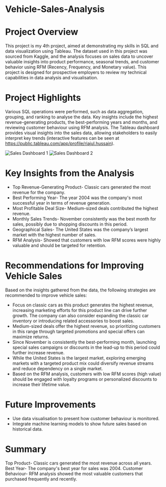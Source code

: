 # Vehicle-Sales-Analysis

# Project Overview

This project is my 4th project, aimed at demonstrating my skills in SQL and data visualization using Tableau. The dataset used in this project was sourced from Kaggle, and the analysis focuses on sales data to uncover valuable insights into product performance, seasonal trends, and customer behavior using RFM (Recency, Frequency, and Monetary value). This project is designed for prospective employers to review my technical capabilities in data analysis and visualisation.

# Project Highlights
Various SQL operations were performed, such as data aggregation, grouping, and ranking to analyse the data.
Key insights include the highest revenue-generating products, the best-performing years and months, and reviewing customer behaviour using RFM analysis.
The Tableau dashboard provides visual insights into the sales data, allowing stakeholders to easily interpret key trends (interactive features can be seen at https://public.tableau.com/app/profile/riajul.hussain).

![Sales Dashboard 1](https://github.com/user-attachments/assets/a0d92d5c-c12e-47f4-b126-c3b296e07a61)
![Sales Dashboard 2](https://github.com/user-attachments/assets/eb151d96-6bc1-4746-ac0e-7b30af31b2a7)

# Key Insights from the Analysis
- Top Revenue-Generating Product- Classic cars generated the most revenue for the company.
- Best Performing Year- The year 2004 was the company's most successful year in terms of revenue generation.
- Most Profitable Deal Size- Medium-sized deals contributed the highest revenue.
- Monthly Sales Trends- November consistently was the best month for sales, possibly due to shopping discounts in this period.
- Geographical Sales- The United States was the company’s largest market with the highest number of sales.
- RFM Analysis- Showed that customers with low RFM scores were highly valuable and should be targeted for retention.

# Recommendations for Improving Vehicle Sales
Based on the insights gathered from the data, the following strategies are recommended to improve vehicle sales:
- Focus on classic cars as this product generates the highest revenue, increasing marketing efforts for this product line can drive further growth. The company can also consider expanding the classic car inventory or introducing related accessories to boost sales.
- Medium-sized deals offer the highest revenue, so prioritizing customers in this range through targeted promotions and special offers can maximize returns.
- Since November is consistently the best-performing month, launching special sales campaigns or discounts in the lead-up to this period could further increase revenue.
- While the United States is the largest market, exploring emerging markets with a targeted product mix could diversify revenue streams and reduce dependency on a single market.
- Based on the RFM analysis, customers with low RFM scores (high value) should be engaged with loyalty programs or personalized discounts to increase their lifetime value.

# Future Improvements
- Use data visualisation to present how customer behaviour is monitored.
- Integrate machine learning models to show future sales based on historical data.

# Summary
Top Product- Classic cars generated the most revenue across all years.
Best Year- The company's best year for sales was 2004.
Customer Behaviour- RFM analysis showed the most valuable customers that purchased frequently and recently.
